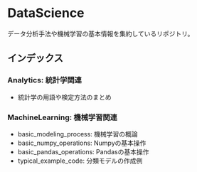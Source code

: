 # DataScience

データ分析手法や機械学習の基本情報を集約しているリポジトリ。

## インデックス

### Analytics: 統計学関連

* 統計学の用語や検定方法のまとめ

### MachineLearning: 機械学習関連

* basic_modeling_process: 機械学習の概論
* basic_numpy_operations: Numpyの基本操作
* basic_pandas_operations: Pandasの基本操作
* typical_example_code: 分類モデルの作成例

